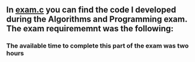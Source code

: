 ## In [exam.c](https://github.com/gioele-scaletta/Coding-Exams-Politecnico-di-Torino/blob/main/Algorithms_and_Programming/exam.c) you can find the code I developed during the Algorithms and Programming exam. The exam requirememnt was the following:





### The available time to complete this part of the exam was two hours